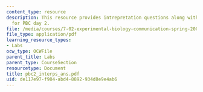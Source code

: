 ```yaml
---
content_type: resource
description: This resource provides intrepretation questions along with their answers
  for PBC day 2.
file: /media/courses/7-02-experimental-biology-communication-spring-2005/de117e97f984abd48892934d8e9e4ab6_pbc2_interps_ans.pdf
file_type: application/pdf
learning_resource_types:
- Labs
ocw_type: OCWFile
parent_title: Labs
parent_type: CourseSection
resourcetype: Document
title: pbc2_interps_ans.pdf
uid: de117e97-f984-abd4-8892-934d8e9e4ab6
---
```

